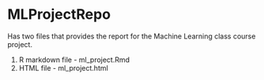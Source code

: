# MLProjectRepo

Has two files that provides the report for the Machine Learning class course project.

1. R markdown file - ml_project.Rmd
2. HTML file - ml_project.html
